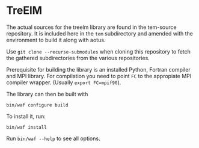 TreElM
======

The actual sources for the treelm library are found in the tem-source repository.
It is included here in the `tem` subdirectory and amended with the environment to
build it along with aotus.

Use `git clone --recurse-submodules` when cloning this repository to fetch the
gathered subdirectories from the various repositories.

Prerequisite for building the library is an installed Python, Fortran compiler
and MPI library. For compilation you need to point `FC` to the appropiate MPI
compiler wrapper. (Usually `export FC=mpif90`).

The library can then be built with

```
bin/waf configure build
```

To install it, run:

```
bin/waf install
```

Run `bin/waf --help` to see all options.
